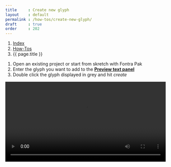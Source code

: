 ```yaml
---
title     : Create new glyph
layout    : default
permalink : /how-tos/create-new-glyph/
draft     : true
order     : 202
---
```


<nav aria-label="breadcrumb">
  <ol class="breadcrumb small">
    <li class="breadcrumb-item"><a href="{{ site.url }}">Index</a></li>
    <li class="breadcrumb-item"><a href="../../how-tos">How-Tos</a></li>
    <li class="breadcrumb-item active" aria-current="page">{{ page.title }}</li>
  </ol>
</nav>

1. Open an existing project or start from skretch with Fontra Pak
2. Enter the glyph you want to add to the <a href='../../reference/panels/preview-text'>**Preview text panel**</a>
3. Double click the glyph displayed in grey and hit *create*

<video src="{{ site.url }}/videos/create_new_glyph.mp4" controls="controls" style="width: 100%; max-width: 600px">
</video>


[UFO]: #
[designspace]: #
